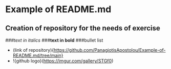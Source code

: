 # Example of README.md
## Creation of repository for the needs of exercise
###*text in italics*
###**text in bold**
###bullet list
* (link of repository){https://github.com/PanagiotisApostolou/Example-of-README.md/tree/main}
* !{github logo}(https://imgur.com/gallery/STGf0)
